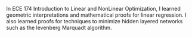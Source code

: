 In ECE 174 Introduction to Linear and NonLinear Optimization, I learned geometric interpretations and mathematical proofs for linear regression. I also learned proofs for techniques to minimize hidden layered networks such as the levenberg Marquadt algorithm.
